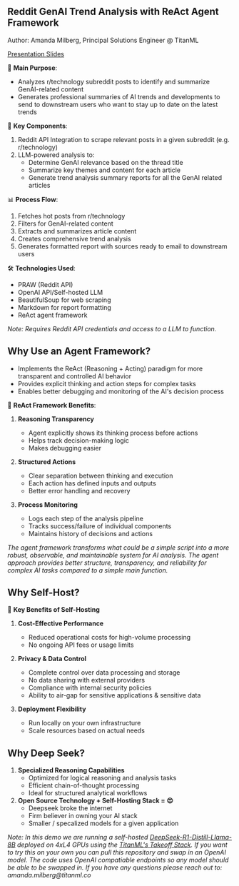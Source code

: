 ## Reddit GenAI Trend Analysis with ReAct Agent Framework

Author: Amanda Milberg, Principal Solutions Engineer @ TitanML

[Presentation Slides](https://docs.google.com/presentation/d/1nar6_2VrRtR7l6HcanoUFAql9l8THs3Ob6LT2PCbYGw/edit?usp=sharing)

🎯 **Main Purpose**:
- Analyzes r/technology subreddit posts to identify and summarize GenAI-related content
- Generates professional summaries of AI trends and developments to send to downstream users who want to stay up to date on the latest trends

🔑 **Key Components**:
1. Reddit API Integration to scrape relevant posts in a given subreddit (e.g. r/technology)
2. LLM-powered analysis to:
   - Determine GenAI relevance based on the thread title
   - Summarize key themes and content for each article
   - Generate trend analysis summary reports for all the GenAI related articles 

📊 **Process Flow**:
1. Fetches hot posts from r/technology 
2. Filters for GenAI-related content
3. Extracts and summarizes article content
4. Creates comprehensive trend analysis
5. Generates formatted report with sources ready to email to downstream users 

🛠️ **Technologies Used**:
- PRAW (Reddit API)
- OpenAI API/Self-hosted LLM
- BeautifulSoup for web scraping
- Markdown for report formatting
- ReAct agent framework

_Note: Requires Reddit API credentials and access to a LLM to function._

## Why Use an Agent Framework?
- Implements the ReAct (Reasoning + Acting) paradigm for more transparent and controlled AI behavior
- Provides explicit thinking and action steps for complex tasks
- Enables better debugging and monitoring of the AI's decision process

🧠 **ReAct Framework Benefits**:
1. **Reasoning Transparency**
   - Agent explicitly shows its thinking process before actions
   - Helps track decision-making logic
   - Makes debugging easier

2. **Structured Actions**
   - Clear separation between thinking and execution
   - Each action has defined inputs and outputs
   - Better error handling and recovery

3. **Process Monitoring**
   - Logs each step of the analysis pipeline
   - Tracks success/failure of individual components
   - Maintains history of decisions and actions

_The agent framework transforms what could be a simple script into a more robust, observable, and maintainable system for AI analysis. The agent approach provides better structure, transparency, and reliability for complex AI tasks compared to a simple main function._

## Why Self-Host?
🌟 **Key Benefits of Self-Hosting** 

1. **Cost-Effective Performance**
   - Reduced operational costs for high-volume processing
   - No ongoing API fees or usage limits

2. **Privacy & Data Control** 
   - Complete control over data processing and storage
   - No data sharing with external providers
   - Compliance with internal security policies
   - Ability to air-gap for sensitive applications & sensitive data 

3. **Deployment Flexibility**
   - Run locally on your own infrastructure
   - Scale resources based on actual needs

## Why Deep Seek?
1. **Specialized Reasoning Capabilities**
   - Optimized for logical reasoning and analysis tasks
   - Efficient chain-of-thought processing
   - Ideal for structured analytical workflows
2. **Open Source Technology + Self-Hosting Stack = 😍**  
   - Deepseek broke the internet 
   - Firm believer in owning your AI stack 
   - Smaller / specalized models for a given application  

_Note: In this demo we are running a self-hosted [DeepSeek-R1-Distill-Llama-8B](https://huggingface.co/deepseek-ai/DeepSeek-R1-Distill-Llama-8B) deployed on 4xL4 GPUs using the [TitanML's Takeoff Stack](https://docs.titanml.co/). If you want to try this on your own you can pull this repository and swap in an OpenAI model. The code uses OpenAI compatiable endpoints so any model should be able to be swapped in. If you have any questions please reach out to: amanda.milberg@titanml.co_

